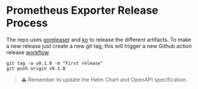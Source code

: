 # Prometheus Exporter Release Process

The repo uses [goreleaser](https://goreleaser.com/) and [ko](https://ko.build/) to release the different artifacts.
To make a new release just create a new git tag, this will trigger a new Github action release [workflow](https://github.com/tfadeyi/auth0-simple-exporter/blob/main/.github/workflows/release.yml).

```shell
git tag -a v0.1.0 -m "First release"
git push origin v0.1.0
```

> ⚠️ Remember to update the Helm Chart and OpenAPI specification.
